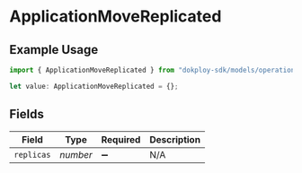# ApplicationMoveReplicated

## Example Usage

```typescript
import { ApplicationMoveReplicated } from "dokploy-sdk/models/operations";

let value: ApplicationMoveReplicated = {};
```

## Fields

| Field              | Type               | Required           | Description        |
| ------------------ | ------------------ | ------------------ | ------------------ |
| `replicas`         | *number*           | :heavy_minus_sign: | N/A                |